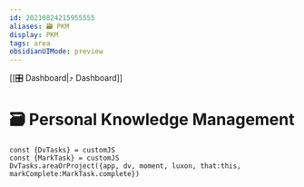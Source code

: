 ```yaml
---
id: 20210824215955555
aliases: 🗃 PKM
display: PKM
tags: area
obsidianUIMode: preview
---
```

[[🎛 Dashboard|⤴️ Dashboard]]

# 🗃 Personal Knowledge Management

```dataviewjs
const {DvTasks} = customJS
const {MarkTask} = customJS
DvTasks.areaOrProject({app, dv, moment, luxon, that:this, markComplete:MarkTask.complete})
```
